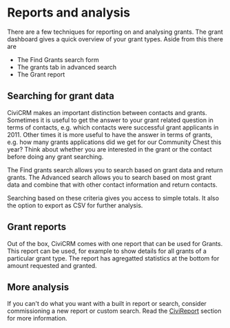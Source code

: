 # Reports and analysis

There are a few techniques for reporting on and analysing grants. The
grant dashboard gives a quick overview of your grant types. Aside from
this there are

-   The Find Grants search form
-   The grants tab in advanced search
-   The Grant report

## Searching for grant data

CiviCRM makes an important distinction between contacts and grants.
Sometimes it is useful to get the answer to your grant related question
in terms of contacts, e.g. which contacts were successful grant
applicants in 2011. Other times it is more useful to have the answer in
terms of grants, e.g. how many grants applications did we get for our
Community Chest this year? Think about whether you are interested in the
grant or the contact before doing any grant searching.

The Find grants search allows you to search based on grant data and
return grants. The Advanced search allows you to search based on most
grant data and combine that with other contact information and return
contacts.

Searching based on these criteria gives you access to simple totals. It
also the option to export as CSV for further analysis.

## Grant reports

Out of the box, CiviCRM comes with one report that can be used for
Grants. This report can be used, for example to show details for all
grants of a particular grant type. The report has agregatted statistics
at the bottom for amount requested and granted.

## More analysis

If you can't do what you want with a built in report or search, consider
commissioning a new report or custom search. Read the [CiviReport](../reporting/what-is-civireport.md) section
for more information.
